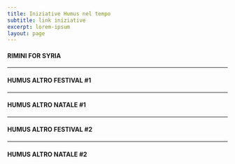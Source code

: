 ```yaml
---
title: Iniziative Humus nel tempo
subtitle: link iniziative
excerpt: lorem-ipsum
layout: page
---
```

#### RIMINI FOR SYRIA
***

#### HUMUS ALTRO FESTIVAL #1
***

#### HUMUS ALTRO NATALE #1
***

#### HUMUS  ALTRO FESTIVAL #2
***

#### HUMUS ALTRO NATALE #2